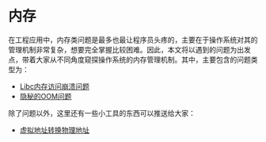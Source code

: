 # 内存

在工程应用中，内存类问题是最多也最让程序员头疼的，主要在于操作系统对其的管理机制非常复杂，想要完全掌握比较困难。因此，本文将以遇到的问题为出发点，带着大家从不同角度窥探操作系统的内存管理机制。其中，主要包含的问题类型为：

- [Libc内存访问崩溃问题](./CrashInLibc)
- [隐秘的OOM问题](./HiddenOOM)

除了问题以外，这里还有一些小工具的东西可以推送给大家：

- [虚拟地址转换物理地址](./AddrVir2Phy)

